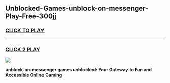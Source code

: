
## Unblocked-Games-unblock-on-messenger-Play-Free-300jj
<h3>
<a href="https://premium76.site?title=unblock-on-messenger&ref=23A">CLICK TO PLAY</a></h3>
<hr>

<h3>
<a href="https://premium76.site?title=unblock-on-messenger&ref=23A">CLICK 2 PLAY</a>
  
</h3>

<a href="https://premium76.site?title=unblock-on-messenger&ref=23A"><img src="https://clearcache.store/games.png"></a>


**unblock-on-messenger games unblocked: Your Gateway to Fun and Accessible Online Gaming**
